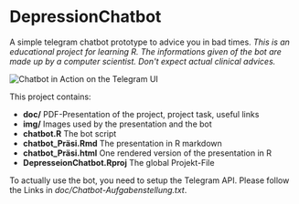 # DepressionChatbot
A simple telegram chatbot prototype to advice you in bad times.
_This is an educational project for learning R. The informations given of the bot are made up by a computer scientist. Don't expect actual clinical advices._  
  
  
![Chatbot in Action on the Telegram UI](https://github.com/FrederikHeck/R-DepressionChatbot/blob/main/img/api4.PNG)

This project contains:
- **doc/** PDF-Presentation of the project, project task, useful links
- **img/** Images used by the presentation and the bot
- **chatbot.R** The bot script
- **chatbot_Präsi.Rmd** The presentation in R markdown
- **chatbot_Präsi.html** One rendered version of the presentation in R
- **DepresseionChatbot.Rproj** The global Projekt-File

To actually use the bot, you need to setup the Telegram API. Please follow the Links in _doc/Chatbot-Aufgabenstellung.txt_.
